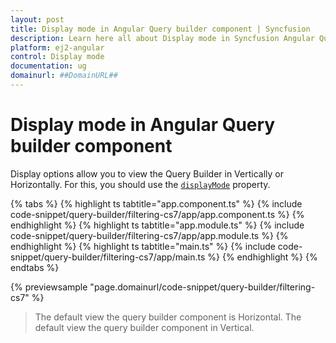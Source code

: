 ```yaml
---
layout: post
title: Display mode in Angular Query builder component | Syncfusion
description: Learn here all about Display mode in Syncfusion Angular Query builder component of Syncfusion Essential JS 2 and more.
platform: ej2-angular
control: Display mode 
documentation: ug
domainurl: ##DomainURL##
---
```


# Display mode in Angular Query builder component

Display options allow you to view the Query Builder in Vertically or Horizontally. For this, you should use the [`displayMode`](https://ej2.syncfusion.com/vue/documentation/api/query-builder/#displaymode) property.

{% tabs %}
{% highlight ts tabtitle="app.component.ts" %}
{% include code-snippet/query-builder/filtering-cs7/app/app.component.ts %}
{% endhighlight %}
{% highlight ts tabtitle="app.module.ts" %}
{% include code-snippet/query-builder/filtering-cs7/app/app.module.ts %}
{% endhighlight %}
{% highlight ts tabtitle="main.ts" %}
{% include code-snippet/query-builder/filtering-cs7/app/main.ts %}
{% endhighlight %}
{% endtabs %}
  
{% previewsample "page.domainurl/code-snippet/query-builder/filtering-cs7" %}

> The default view the query builder component is Horizontal.
> The default view the query builder component in Vertical.
